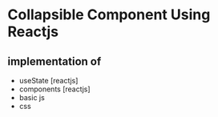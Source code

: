 # Collapsible Component Using Reactjs

## implementation of
- useState [reactjs]
- components [reactjs]
- basic js
- css 
